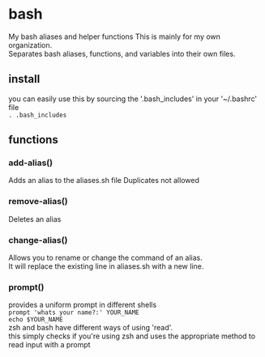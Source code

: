 # bash
My bash aliases and helper functions
This is mainly for my own organization.\
Separates bash aliases, functions, and variables into their own files.


## install
you can easily use this by sourcing the '.bash_includes' in your '~/.bashrc' file \
`. .bash_includes`
## functions
### add-alias()
Adds an alias to the aliases.sh file
Duplicates not allowed

### remove-alias()
Deletes an alias


### change-alias()
Allows you to rename or change the command of an alias.\
It will replace the existing line in aliases.sh with a new line.

### prompt()
provides a uniform prompt in different shells\
`prompt 'whats your name?:' YOUR_NAME`\
`echo $YOUR_NAME`\
zsh and bash have different ways of using 'read'.  \
this simply checks if you're using zsh and uses the appropriate method to read input with a prompt

